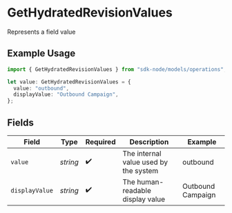 # GetHydratedRevisionValues

Represents a field value

## Example Usage

```typescript
import { GetHydratedRevisionValues } from "sdk-node/models/operations";

let value: GetHydratedRevisionValues = {
  value: "outbound",
  displayValue: "Outbound Campaign",
};
```

## Fields

| Field                                 | Type                                  | Required                              | Description                           | Example                               |
| ------------------------------------- | ------------------------------------- | ------------------------------------- | ------------------------------------- | ------------------------------------- |
| `value`                               | *string*                              | :heavy_check_mark:                    | The internal value used by the system | outbound                              |
| `displayValue`                        | *string*                              | :heavy_check_mark:                    | The human-readable display value      | Outbound Campaign                     |